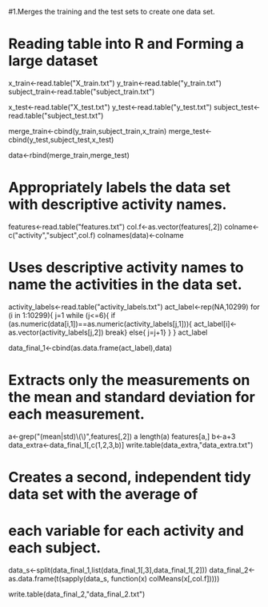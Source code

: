 #1.Merges the training and the test sets to create one data set.
# Reading table into R and Forming a large dataset

x_train<-read.table("X_train.txt")
y_train<-read.table("y_train.txt")
subject_train<-read.table("subject_train.txt")

x_test<-read.table("X_test.txt")
y_test<-read.table("y_test.txt")
subject_test<-read.table("subject_test.txt")

merge_train<-cbind(y_train,subject_train,x_train)
merge_test<-cbind(y_test,subject_test,x_test)

data<-rbind(merge_train,merge_test)


# Appropriately labels the data set with descriptive activity names. 
features<-read.table("features.txt")
col.f<-as.vector(features[,2])
colname<-c("activity","subject",col.f)
colnames(data)<-colname


# Uses descriptive activity names to name the activities in the data set.
activity_labels<-read.table("activity_labels.txt")
act_label<-rep(NA,10299)
for (i in 1:10299){
    j=1
    while (j<=6){
        if (as.numeric(data[i,1])==as.numeric(activity_labels[j,1])){
            act_label[i]<-as.vector(activity_labels[j,2])
            break}
        else{
            j=j+1}
    }
}
act_label

data_final_1<-cbind(as.data.frame(act_label),data)


# Extracts only the measurements on the mean and standard deviation for each measurement. 
a<-grep("(mean|std)\\(\\)",features[,2])
a
length(a)
features[a,]
b<-a+3
data_extra<-data_final_1[,c(1,2,3,b)]
write.table(data_extra,"data_extra.txt")

# Creates a second, independent tidy data set with the average of 
# each variable for each activity and each subject. 
data_s<-split(data_final_1,list(data_final_1[,3],data_final_1[,2]))
data_final_2<-as.data.frame(t(sapply(data_s, function(x) colMeans(x[,col.f]))))

write.table(data_final_2,"data_final_2.txt")
